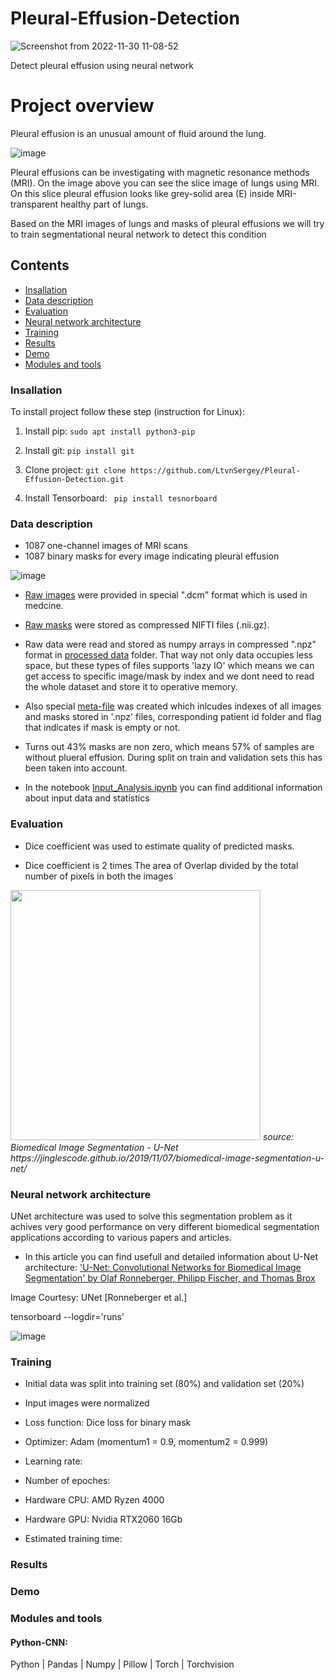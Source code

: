 # Pleural-Effusion-Detection

![Screenshot from 2022-11-30 11-08-52](https://user-images.githubusercontent.com/35038779/204744843-8a9d4867-5f3a-4078-a6e7-9d36d3c586e3.png)

Detect pleural effusion using neural network 

# Project overview

Pleural effusion is an unusual amount of fluid around the lung. 

![image](https://user-images.githubusercontent.com/35038779/204744882-ae481140-068b-4892-9579-4bb26178ed99.png)

Pleural effusions can be investigating with magnetic resonance methods (MRI). On the image above you can see the slice image of lungs using MRI. On this slice pleural effusion looks like grey-solid area (E) inside MRI-transparent healthy part of lungs.  

Based on the MRI images of lungs and masks of pleural effusions we will try to train segmentational neural network to detect this condition 

## Contents
  - [Insallation](#installation)
  - [Data description](#data-description)
  - [Evaluation](#evaluation)
  - [Neural network architecture](#neural-network-architecture)
  - [Training](#training)
  - [Results](#results)
  - [Demo](#demo)
  - [Modules and tools](#modules-and-tools)

### Insallation

To install project follow these step (instruction for Linux):
  1. Install pip: ```sudo apt install python3-pip```
    
  3. Install git: ```pip install git```
  
  4. Clone project: ``` git clone https://github.com/LtvnSergey/Pleural-Effusion-Detection.git ```
 
  5. Install Tensorboard: ``` pip install tesnorboard```


### Data description
- 1087 one-channel images of MRI scans
- 1087 binary masks for every image indicating pleural effusion  

![image](https://user-images.githubusercontent.com/35038779/204751501-a64f5898-fba1-4dbd-9d6e-ce6c1fb0a188.png)

- [Raw images](https://github.com/LtvnSergey/Pleural-Effusion-Detection/tree/main/data/raw/images) were provided in special ".dcm" format which is used in medcine.
- [Raw masks](https://github.com/LtvnSergey/Pleural-Effusion-Detection/tree/main/data/raw/images)  were stored as compressed NIFTI files (.nii.gz). 


- Raw data were read and stored as numpy arrays in compressed ".npz" format in [processed data](https://github.com/LtvnSergey/Pleural-Effusion-Detection/tree/main/data/processed) folder. That way not only data occupies less space, but these types of files supports 'lazy IO' which means we can get access to specific image/mask by index and we dont need to read the whole dataset and store it to operative memory.


- Also special [meta-file](https://github.com/LtvnSergey/Pleural-Effusion-Detection/blob/main/data/processed/meta_file.csv) was created which inlcudes indexes of all images and masks stored in '.npz' files, corresponding patient id folder and flag that indicates if mask is empty or not.


- Turns out 43% masks are non zero, which means 57% of samples are without plueral effusion. During split on train and validation sets this has been taken into account.


- In the notebook [Input_Analysis.ipynb](https://github.com/LtvnSergey/Pleural-Effusion-Detection/blob/main/notebook/Pleural-Effusion-Detection%20-%20Input%20Analysis.ipynb)  you can find additional information about input data and statistics




### Evaluation
- Dice coefficient was used to estimate quality of predicted masks.

- Dice coefficient is 2 times The area of Overlap divided by the total number of pixels in both the images

<img src="https://user-images.githubusercontent.com/35038779/204766842-4fe0044e-a1f8-4f56-83df-859836d86ef3.png" width="400">
<em>source: Biomedical Image Segmentation - U-Net
https://jinglescode.github.io/2019/11/07/biomedical-image-segmentation-u-net/</em>



### Neural network architecture

UNet architecture was used to solve this segmentation problem as it achives very good performance on very different biomedical segmentation applications according to various papers and articles.

- In this article you can find usefull and detailed information about U-Net architecture: ['U-Net: Convolutional Networks for Biomedical
Image Segmentation' by Olaf Ronneberger, Philipp Fischer, and Thomas Brox](https://arxiv.org/pdf/1505.04597.pdf)

Image Courtesy: UNet [Ronneberger et al.]


tensorboard --logdir='runs'


![image](https://user-images.githubusercontent.com/35038779/204790041-33e0c8ec-3cae-42ce-8113-404a47a4e002.png)





### Training

- Initial data was split into training set (80%) and validation set (20%)
- Input images were normalized

- Loss function: Dice loss for binary mask
- Optimizer: Adam (momentum1 = 0.9, momentum2 = 0.999)
- Learning rate: 
- Number of epoches:

- Hardware CPU: AMD Ryzen 4000
- Hardware GPU: Nvidia RTX2060 16Gb
- Estimated training time: 

### Results


### Demo


### Modules and tools

#### Python-CNN:
Python | Pandas | Numpy | Pillow | Torch | Torchvision

